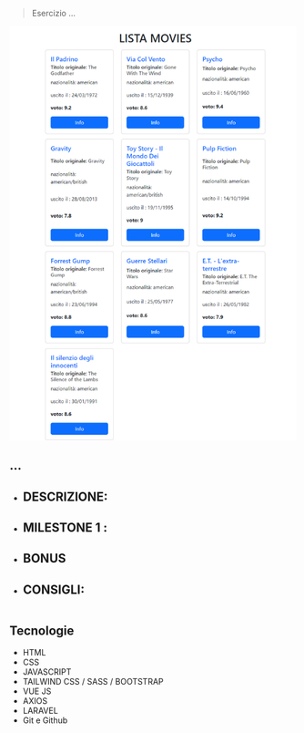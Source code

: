 > Esercizio ...

![preview](./.github/preview.png)

## ...

- DESCRIZIONE:
  - 

- MILESTONE 1 :
  -  

- BONUS
  - 

- CONSIGLI:
  - 

```javascript CODE
```

## Tecnologie

- HTML
- CSS
- JAVASCRIPT
- TAILWIND CSS / SASS / BOOTSTRAP 
- VUE JS
- AXIOS
- LARAVEL
- Git e Github